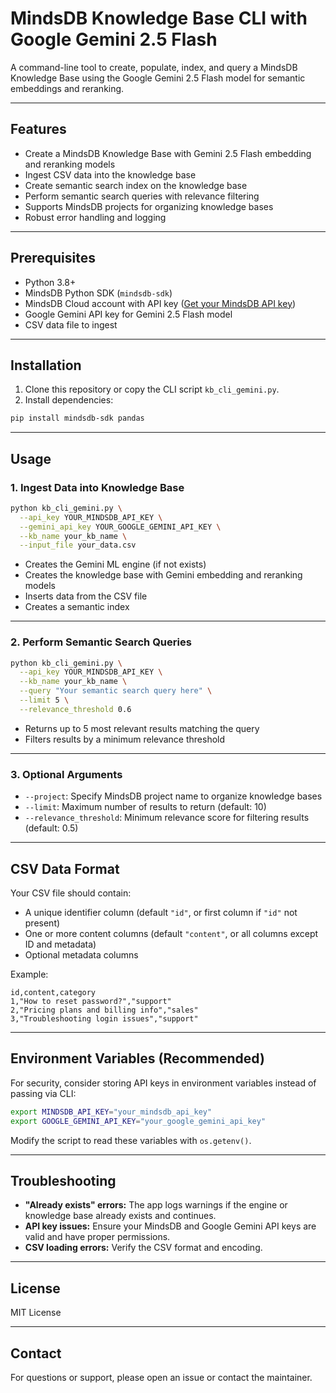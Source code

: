 # MindsDB Knowledge Base CLI with Google Gemini 2.5 Flash

A command-line tool to create, populate, index, and query a MindsDB Knowledge Base using the Google Gemini 2.5 Flash model for semantic embeddings and reranking.

---

## Features

- Create a MindsDB Knowledge Base with Gemini 2.5 Flash embedding and reranking models  
- Ingest CSV data into the knowledge base  
- Create semantic search index on the knowledge base  
- Perform semantic search queries with relevance filtering  
- Supports MindsDB projects for organizing knowledge bases  
- Robust error handling and logging  

---

## Prerequisites

- Python 3.8+  
- MindsDB Python SDK (`mindsdb-sdk`)  
- MindsDB Cloud account with API key ([Get your MindsDB API key](https://mdb.ai/))  
- Google Gemini API key for Gemini 2.5 Flash model  
- CSV data file to ingest  

---

## Installation

1. Clone this repository or copy the CLI script `kb_cli_gemini.py`.  
2. Install dependencies:

```bash
pip install mindsdb-sdk pandas
```

---

## Usage

### 1. Ingest Data into Knowledge Base

```bash
python kb_cli_gemini.py \
  --api_key YOUR_MINDSDB_API_KEY \
  --gemini_api_key YOUR_GOOGLE_GEMINI_API_KEY \
  --kb_name your_kb_name \
  --input_file your_data.csv
```

- Creates the Gemini ML engine (if not exists)  
- Creates the knowledge base with Gemini embedding and reranking models  
- Inserts data from the CSV file  
- Creates a semantic index  

---

### 2. Perform Semantic Search Queries

```bash
python kb_cli_gemini.py \
  --api_key YOUR_MINDSDB_API_KEY \
  --kb_name your_kb_name \
  --query "Your semantic search query here" \
  --limit 5 \
  --relevance_threshold 0.6
```

- Returns up to 5 most relevant results matching the query  
- Filters results by a minimum relevance threshold  

---

### 3. Optional Arguments

- `--project`: Specify MindsDB project name to organize knowledge bases  
- `--limit`: Maximum number of results to return (default: 10)  
- `--relevance_threshold`: Minimum relevance score for filtering results (default: 0.5)  

---

## CSV Data Format

Your CSV file should contain:

- A unique identifier column (default `"id"`, or first column if `"id"` not present)  
- One or more content columns (default `"content"`, or all columns except ID and metadata)  
- Optional metadata columns  

Example:

```csv
id,content,category
1,"How to reset password?","support"
2,"Pricing plans and billing info","sales"
3,"Troubleshooting login issues","support"
```

---

## Environment Variables (Recommended)

For security, consider storing API keys in environment variables instead of passing via CLI:

```bash
export MINDSDB_API_KEY="your_mindsdb_api_key"
export GOOGLE_GEMINI_API_KEY="your_google_gemini_api_key"
```

Modify the script to read these variables with `os.getenv()`.

---

## Troubleshooting

- **"Already exists" errors:** The app logs warnings if the engine or knowledge base already exists and continues.  
- **API key issues:** Ensure your MindsDB and Google Gemini API keys are valid and have proper permissions.  
- **CSV loading errors:** Verify the CSV format and encoding.

---

## License

MIT License

---

## Contact

For questions or support, please open an issue or contact the maintainer.